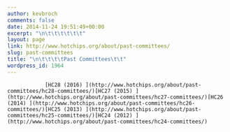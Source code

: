 ```yaml
---
author: kevbroch
comments: false
date: 2014-11-24 19:51:49+00:00
excerpt: "\n\t\t\t\t\t\t"
layout: page
link: http://www.hotchips.org/about/past-committees/
slug: past-committees
title: "\n\t\t\t\tPast Committees\t\t"
wordpress_id: 1964
---
```



				[HC28 (2016) ](http://www.hotchips.org/about/past-committees/hc28-committees/)[HC27 (2015) ](http://www.hotchips.org/about/past-committees/hc27-committees/)[HC26 (2014) ](http://www.hotchips.org/about/past-committees/hc26-committees/)[HC25 (2013) ](http://www.hotchips.org/about/past-committees/hc25-committees/)[HC24 (2012) ](http://www.hotchips.org/about/past-committees/hc24-committees/)		
